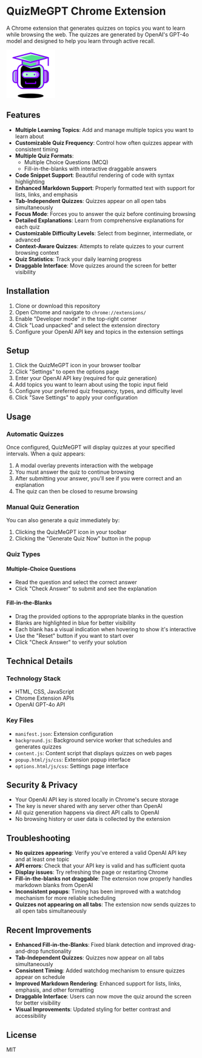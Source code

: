 # QuizMeGPT Chrome Extension

A Chrome extension that generates quizzes on topics you want to learn while browsing the web. The quizzes are generated by OpenAI's GPT-4o model and designed to help you learn through active recall.

![QuizMeGPT Interface](icons/icon128.png)

## Features

- **Multiple Learning Topics**: Add and manage multiple topics you want to learn about
- **Customizable Quiz Frequency**: Control how often quizzes appear with consistent timing
- **Multiple Quiz Formats**:
  - Multiple Choice Questions (MCQ)
  - Fill-in-the-blanks with interactive draggable answers
- **Code Snippet Support**: Beautiful rendering of code with syntax highlighting
- **Enhanced Markdown Support**: Properly formatted text with support for lists, links, and emphasis
- **Tab-Independent Quizzes**: Quizzes appear on all open tabs simultaneously
- **Focus Mode**: Forces you to answer the quiz before continuing browsing
- **Detailed Explanations**: Learn from comprehensive explanations for each quiz
- **Customizable Difficulty Levels**: Select from beginner, intermediate, or advanced
- **Context-Aware Quizzes**: Attempts to relate quizzes to your current browsing context
- **Quiz Statistics**: Track your daily learning progress
- **Draggable Interface**: Move quizzes around the screen for better visibility

## Installation

1. Clone or download this repository
2. Open Chrome and navigate to `chrome://extensions/`
3. Enable "Developer mode" in the top-right corner
4. Click "Load unpacked" and select the extension directory
5. Configure your OpenAI API key and topics in the extension settings

## Setup

1. Click the QuizMeGPT icon in your browser toolbar
2. Click "Settings" to open the options page
3. Enter your OpenAI API key (required for quiz generation)
4. Add topics you want to learn about using the topic input field
5. Configure your preferred quiz frequency, types, and difficulty level
6. Click "Save Settings" to apply your configuration

## Usage

### Automatic Quizzes
Once configured, QuizMeGPT will display quizzes at your specified intervals. When a quiz appears:

1. A modal overlay prevents interaction with the webpage
2. You must answer the quiz to continue browsing
3. After submitting your answer, you'll see if you were correct and an explanation
4. The quiz can then be closed to resume browsing

### Manual Quiz Generation
You can also generate a quiz immediately by:
1. Clicking the QuizMeGPT icon in your toolbar
2. Clicking the "Generate Quiz Now" button in the popup

### Quiz Types

#### Multiple-Choice Questions
- Read the question and select the correct answer
- Click "Check Answer" to submit and see the explanation

#### Fill-in-the-Blanks
- Drag the provided options to the appropriate blanks in the question
- Blanks are highlighted in blue for better visibility
- Each blank has a visual indication when hovering to show it's interactive
- Use the "Reset" button if you want to start over
- Click "Check Answer" to verify your solution

## Technical Details

### Technology Stack
- HTML, CSS, JavaScript
- Chrome Extension APIs
- OpenAI GPT-4o API

### Key Files
- `manifest.json`: Extension configuration
- `background.js`: Background service worker that schedules and generates quizzes
- `content.js`: Content script that displays quizzes on web pages
- `popup.html/js/css`: Extension popup interface
- `options.html/js/css`: Settings page interface

## Security & Privacy

- Your OpenAI API key is stored locally in Chrome's secure storage
- The key is never shared with any server other than OpenAI
- All quiz generation happens via direct API calls to OpenAI
- No browsing history or user data is collected by the extension

## Troubleshooting

- **No quizzes appearing**: Verify you've entered a valid OpenAI API key and at least one topic
- **API errors**: Check that your API key is valid and has sufficient quota
- **Display issues**: Try refreshing the page or restarting Chrome
- **Fill-in-the-blanks not draggable**: The extension now properly handles markdown blanks from OpenAI
- **Inconsistent popups**: Timing has been improved with a watchdog mechanism for more reliable scheduling
- **Quizzes not appearing on all tabs**: The extension now sends quizzes to all open tabs simultaneously

## Recent Improvements

- **Enhanced Fill-in-the-Blanks**: Fixed blank detection and improved drag-and-drop functionality
- **Tab-Independent Quizzes**: Quizzes now appear on all tabs simultaneously
- **Consistent Timing**: Added watchdog mechanism to ensure quizzes appear on schedule
- **Improved Markdown Rendering**: Enhanced support for lists, links, emphasis, and other formatting
- **Draggable Interface**: Users can now move the quiz around the screen for better visibility
- **Visual Improvements**: Updated styling for better contrast and accessibility

## License

MIT